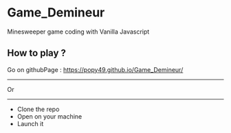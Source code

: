 # Game_Demineur
Minesweeper game coding with Vanilla Javascript


## How to play ?
Go on githubPage : https://popy49.github.io/Game_Demineur/
*******************
Or 
*******************
- Clone the repo
- Open on your machine
- Launch it


